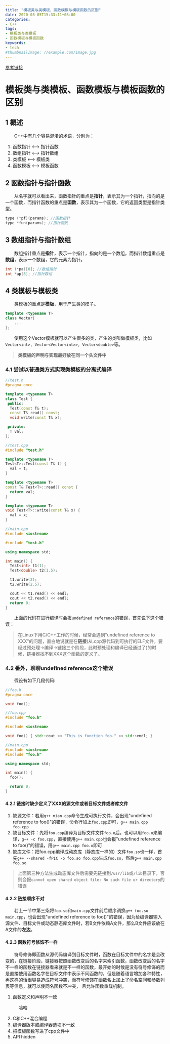 ```yaml
---
title: "模板类与类模板、函数模板与模板函数的区别"
date: 2020-08-05T15:33:11+08:00
categories:
- C++
tags:
- 模板类与类模板
- 函数模板与模板函数
keywords:
- tech
#thumbnailImage: //example.com/image.jpg
---
```

[参考链接](https://blog.csdn.net/sunxx1986/article/details/6619144)
<!--more-->
# 模板类与类模板、函数模板与模板函数的区别

## 1 概述
　　C++中有几个容易混淆的术语，分别为：
1. 函数指针 <--> 指针函数
2. 数组指针 <--> 指针数组
3. 类模板 <--> 模板类
4. 函数模板 <--> 模板函数

## 2 函数指针与指针函数
　　从名字就可以看出来，函数指针的重点是**指针**，表示其为一个指针，指向的是一个函数，而指针函数的重点是**函数**，表示其为一个函数，它的返回类型是指针类型。

```cpp
type (*pf)(params); //函数指针
type *fun(params); //指针函数
```

## 3 数组指针与指针数组
　　数组指针重点是**指针**，表示一个指针，指向的是一个数组，而指针数组重点是**数组**，表示一个数组，它的元素为指针。

```cpp
int (*pa)[8]; //数组指针
int *ap[8]; //指针数组
```

## 4 类模板与模板类
　　类模板的重点是**模板**，用于产生类的模子。
```cpp
template <typename T>
class Vector{
    ...
};
```

　　使用这个Vector模板就可以产生很多的类，产生的类叫做模板类，比如`Vector<int>, Vector<Vector<int>>, Vector<double>`等。

> **类模板的声明与实现最好放在同一个头文件中**

### 4.1 尝试以普通类方式实现类模板的分离式编译
```cpp
//test.h
#pragma once

template <typename T>
class Test {
 public:
  Test(const T& t);
  const T& read() const;
  void write(const T& x);

 private:
  T val;
};
```
```cpp
//test.cpp
#include "test.h"

template <typename T>
Test<T>::Test(const T& t) {
  val = t;
}

template <typename T>
const T& Test<T>::read() const {
  return val;
}

template <typename T>
void Test<T>::write(const T& x) {
  val = x;
}
```
```cpp
//main.cpp
#include <iostream>

#include "test.h"

using namespace std;

int main() {
  Test<int> t1(1);
  Test<double> t2(1.5);

  t1.write(2);
  t2.write(2.5);

  cout << t1.read() << endl;
  cout << t2.read() << endl;
  return 0;
}
```

　　上面的代码在进行编译时会报`undefined reference`的错误，首先说下这个错误：
> 在Linux下用C/C++工作的时候，经常会遇到"undefined reference to XXX"的问题，直白地说就是在**链接**(从.cpp源代码到可执行的ELF文件，要经过预处理->编译->链接三个阶段，此时预处理和编译已经通过了)的时候，链接器找不到XXX这个函数的定义了。

### 4.2 番外，聊聊undefined reference这个错误
　　假设有如下几段代码:
```cpp
//foo.h
#pragma once

void foo();
```
```cpp
//foo.cpp
#include "foo.h"

#include <iostream>

void foo() { std::cout << "This is function foo." << std::endl; }
```
```cpp
//main.cpp
#include <iostream>
#include "foo.h"

using namespace std;

int main() {
  foo();

  return 0;
}
```
#### 4.2.1 链接时缺少定义了XXX的源文件或者目标文件或者库文件
1. 缺源文件：若用`g++ mian.cpp`命令生成可执行文件，会出现"undefined reference to foo()"的错误，命令行加上`foo.cpp`即可，`g++ main.cpp foo.cpp`
2. 缺目标文件：先将`foo.cpp`编译为目标文件文件`foo.o`后，也可以用`foo.o`来编译，`g++ -c foo.cpp`，直接使用`g++ main.cpp`也会报"undefined reference to foo()"的错误，用`g++ main.cpp foo.o`即可
3. 缺库文件：把foo.cpp编译成动态库（静态库一样的）文件`foo.so`也一样，首先`g++ --shared -fPIC -o foo.so foo.cpp`生成`foo.so`，然后`g++ main.cpp foo.so`

> 上面第三种方法生成动态库文件后需要先链接到`/usr/lib`或`/lib`目录下，否则会报`cannot open shared object file: No such file or directory`的错误

#### 4.2.2 链接顺序不对
　　若上一节中第三条将`foo.so`和`main.cpp`文件前后顺序调换`g++ foo.so main.cpp`，也会出现"undefined reference to foo()"的错误，因为给编译器输入源文件、目标文件或动态静态库文件时，若B文件依赖A文件，那么B文件应该放在A文件的**左边**。

#### 4.2.3 函数符号修饰不一样
　　符号修饰即函数从源代码编译到目标文件时，函数在目标文件中的名字是会改变的，在链接阶段，链接器按照函数改变后的名字来索引函数，函数改变后的名字不一样的函数在链接器看来就是不一样的函数，最开始的时候是没有符号修饰的而是直接使用函数名字在目标文件中表示不同函数的，但是随着语言增加各种特性，再这样的话很容易造成符号冲突，而符号修饰在函数名上加上了命名空间和参数列表等信息，就可以使同名函数不冲突， 且允许函数重载机制。

1. 函数定义和声明不一致

　　　哈哈

2. C和C++混合编程
3. 编译器版本或编译器选项不一致
4. 把模板函数写进了cpp文件中
5. API hidden
